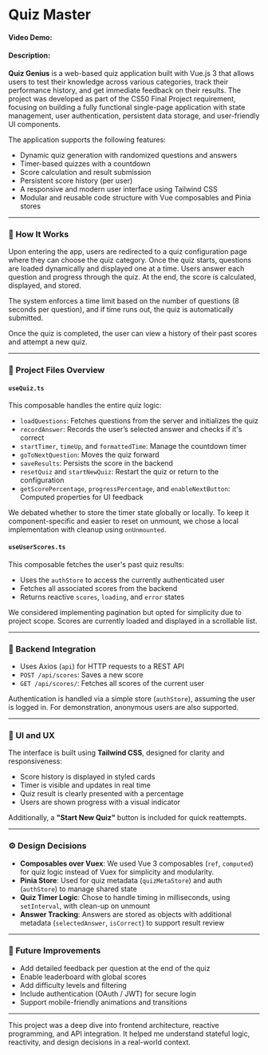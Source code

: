 # Quiz Master
#### Video Demo: <URL HERE>

#### Description:

**Quiz Genius** is a web-based quiz application built with Vue.js 3 that allows users to test their knowledge across various categories, track their performance history, and get immediate feedback on their results. The project was developed as part of the CS50 Final Project requirement, focusing on building a fully functional single-page application with state management, user authentication, persistent data storage, and user-friendly UI components.

The application supports the following features:

- Dynamic quiz generation with randomized questions and answers
- Timer-based quizzes with a countdown
- Score calculation and result submission
- Persistent score history (per user)
- A responsive and modern user interface using Tailwind CSS
- Modular and reusable code structure with Vue composables and Pinia stores

---

### 🧠 How It Works

Upon entering the app, users are redirected to a quiz configuration page where they can choose the quiz category. Once the quiz starts, questions are loaded dynamically and displayed one at a time. Users answer each question and progress through the quiz. At the end, the score is calculated, displayed, and stored.

The system enforces a time limit based on the number of questions (8 seconds per question), and if time runs out, the quiz is automatically submitted.

Once the quiz is completed, the user can view a history of their past scores and attempt a new quiz.

---

### 📁 Project Files Overview

#### `useQuiz.ts`
This composable handles the entire quiz logic:

- `loadQuestions`: Fetches questions from the server and initializes the quiz
- `recordAnswer`: Records the user’s selected answer and checks if it's correct
- `startTimer`, `timeUp`, and `formattedTime`: Manage the countdown timer
- `goToNextQuestion`: Moves the quiz forward
- `saveResults`: Persists the score in the backend
- `resetQuiz` and `startNewQuiz`: Restart the quiz or return to the configuration
- `getScorePercentage`, `progressPercentage`, and `enableNextButton`: Computed properties for UI feedback

We debated whether to store the timer state globally or locally. To keep it component-specific and easier to reset on unmount, we chose a local implementation with cleanup using `onUnmounted`.

#### `useUserScores.ts`
This composable fetches the user's past quiz results:

- Uses the `authStore` to access the currently authenticated user
- Fetches all associated scores from the backend
- Returns reactive `scores`, `loading`, and `error` states

We considered implementing pagination but opted for simplicity due to project scope. Scores are currently loaded and displayed in a scrollable list.

---

### 🧪 Backend Integration

- Uses Axios (`api`) for HTTP requests to a REST API
- `POST /api/scores`: Saves a new score
- `GET /api/scores/`: Fetches all scores of the current user

Authentication is handled via a simple store (`authStore`), assuming the user is logged in. For demonstration, anonymous users are also supported.

---

### 🎨 UI and UX

The interface is built using **Tailwind CSS**, designed for clarity and responsiveness:

- Score history is displayed in styled cards
- Timer is visible and updates in real time
- Quiz result is clearly presented with a percentage
- Users are shown progress with a visual indicator

Additionally, a **"Start New Quiz"** button is included for quick reattempts.

---

### ⚙️ Design Decisions

- **Composables over Vuex**: We used Vue 3 composables (`ref`, `computed`) for quiz logic instead of Vuex for simplicity and modularity.
- **Pinia Store**: Used for quiz metadata (`quizMetaStore`) and auth (`authStore`) to manage shared state
- **Quiz Timer Logic**: Chose to handle timing in milliseconds, using `setInterval`, with clean-up on unmount
- **Answer Tracking**: Answers are stored as objects with additional metadata (`selectedAnswer`, `isCorrect`) to support result review

---

### 🚧 Future Improvements

- Add detailed feedback per question at the end of the quiz
- Enable leaderboard with global scores
- Add difficulty levels and filtering
- Include authentication (OAuth / JWT) for secure login
- Support mobile-friendly animations and transitions

---

This project was a deep dive into frontend architecture, reactive programming, and API integration. It helped me understand stateful logic, reactivity, and design decisions in a real-world context.

